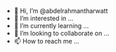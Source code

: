 - 👋 Hi, I’m @abdelrahmantharwatt
- 👀 I’m interested in ...
- 🌱 I’m currently learning ...
- 💞️ I’m looking to collaborate on ...
- 📫 How to reach me ...

<!---
abdelrahmantharwatt/abdelrahmantharwatt is a ✨ special ✨ repository because its `README.md` (this file) appears on your GitHub profile.
You can click the Preview link to take a look at your changes.
--->
